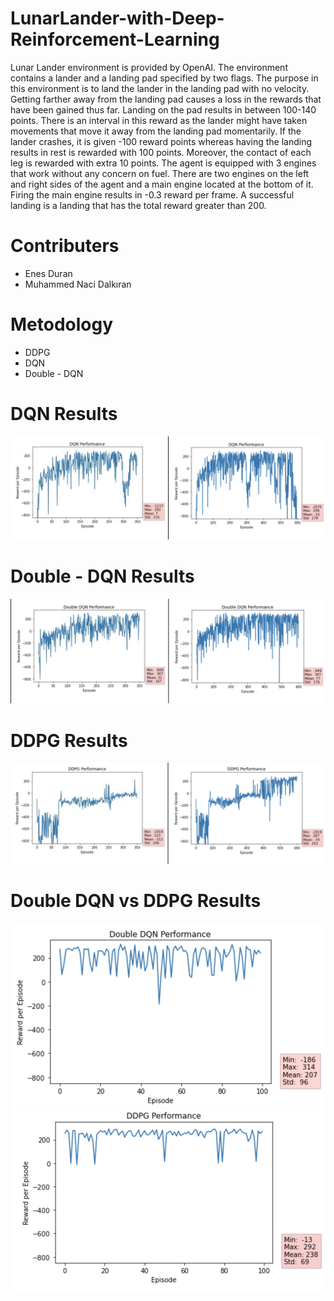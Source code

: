# LunarLander-with-Deep-Reinforcement-Learning
Lunar Lander environment is provided by OpenAI. The environment contains
a lander and a landing pad specified by two flags. The purpose in this environment is
to land the lander in the landing pad with no velocity. Getting farther away from the
landing pad causes a loss in the rewards that have been gained thus far. Landing on
the pad results in between 100-140 points. There is an interval in this reward as the
lander might have taken movements that move it away from the landing pad momentarily. 
If the lander crashes, it is given -100 reward points whereas having the
landing results in rest is rewarded with 100 points. Moreover, the contact of each leg
is rewarded with extra 10 points. The agent is equipped with 3 engines that work
without any concern on fuel. There are two engines on the left and right sides of the
agent and a main engine located at the bottom of it. Firing the main engine results in
-0.3 reward per frame. A successful landing is a landing that has the total reward
greater than 200. </br>
# Contributers
* Enes Duran </br>
* Muhammed Naci Dalkıran </br>
# Metodology
* DDPG </br>
* DQN </br>
* Double - DQN </br>
# DQN Results
![](results/DQN_results.png)
# Double - DQN Results
![](results/double_DQN_results.png)
# DDPG Results
![](results/DDPG_results.png)
# Double DQN vs DDPG Results
![](results/double_DQN_results2.png)
![](results/DDPG_results2.png)
